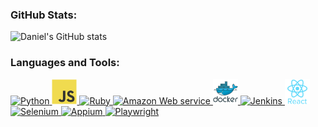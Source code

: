 <h3 align="left">GitHub Stats:</h3>

![Daniel's GitHub stats](https://github-readme-stats.vercel.app/api?username=hex0cter&show_icons=true&theme=dark&hide_title=true&count_private=true)

<h3 align="left">Languages and Tools:</h3>
<p align="left"> 
  <a href="https://www.python.org" target="_blank"> 
    <img src="https://docs.python.org/3/_static/py.svg" alt="Python" title="Python" width="40" height="40"/> 
  </a> 
  <a href="https://developer.mozilla.org/en-US/docs/Web/JavaScript" target="_blank"> 
    <img src="https://raw.githubusercontent.com/devicons/devicon/master/icons/javascript/javascript-original.svg" alt="Javascript" title="Javascript" width="40" height="40"/> 
  </a> 
  <a href="https://www.ruby-lang.org/en/" target="_blank"> 
    <img src="https://1.bp.blogspot.com/-QXAC0U8Et14/XPfX_inXrPI/AAAAAAAAABw/LgANsZDaL3Eno5iW3VgJF1EhEKwMoWbqQCLcBGAs/s1600/ruby-226055.png" alt="Ruby" title="Ruby" width="40" height="40"/>     
  </a> 
  <a href="https://aws.amazon.com" target="_blank"> 
    <img src="https://assets.cloud.im/prod/ux1/images/logos/aws/aws-2x.png" alt="Amazon Web service" title="Amazon Web service" width="40" height="40"/> 
  </a> 
  <a href="https://www.docker.com/" target="_blank"> 
    <img src="https://raw.githubusercontent.com/devicons/devicon/master/icons/docker/docker-original-wordmark.svg" alt="Docker" title="Docker" width="40" height="40"/> 
  </a> 
  <a href="https://www.jenkins.io" target="_blank"> 
    <img src="https://www.vectorlogo.zone/logos/jenkins/jenkins-icon.svg" alt="Jenkins" title="Jenkins" width="40" height="40"/> 
  </a> 
  <a href="https://reactjs.org/" target="_blank"> 
    <img src="https://raw.githubusercontent.com/devicons/devicon/master/icons/react/react-original-wordmark.svg" alt="React" title="React" width="40" height="40"/> 
  </a> 
  <a href="https://www.selenium.dev" target="_blank"> 
    <img src="https://raw.githubusercontent.com/detain/svg-logos/780f25886640cef088af994181646db2f6b1a3f8/svg/selenium-logo.svg" alt="Selenium" title="Selenium" width="40" height="40"/> 
  </a>
  <a href="https://appium.io" target="_blank"> 
    <img src="https://img.informer.com/icons_mac/png/128/269/269561.png" alt="Appium" title="Appium" width="40" height="40"/> 
  </a> 
    <a href="https://playwright.dev" target="_blank"> 
    <img src="https://playwright.dev/img/playwright-logo.svg" alt="Playwright" title="Playwright" width="40" height="40"/> 
  </a> 
</p>

